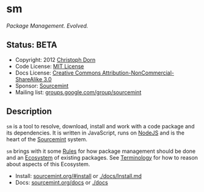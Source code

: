 sm
==

*Package Management. Evolved.*

Status: BETA
------------

  * Copyright: 2012 [Christoph Dorn](http://www.christophdorn.com/)
  * Code License: [MIT License](http://www.opensource.org/licenses/mit-license.php)
  * Docs License: [Creative Commons Attribution-NonCommercial-ShareAlike 3.0](http://creativecommons.org/licenses/by-nc-sa/3.0/)
  * Sponsor: [Sourcemint](http://sourcemint.com/)
  * Mailing list: [groups.google.com/group/sourcemint](http://groups.google.com/group/sourcemint)


Description
-----------

`sm` is a tool to resolve, download, install and work with a code package and its dependencies. It is written in JavaScript, runs on [NodeJS](http://nodejs.org/) and is the heart of the [Sourcemint](http://sourcemint.org) system.

`sm` brings with it some [Rules](https://github.com/sourcemint/sm/blob/master/docs/Rules.md) for how package management should be done and an [Ecosystem](http://sourcemint.com/ecosystem) of existing packages. See [Terminology](https://github.com/sourcemint/sm/blob/master/docs/Terminology.md) for how to reason about aspects of this Ecosystem.

  * Install: [sourcemint.org/#install](http://sourcemint.org/#install) or [./docs/Install.md](https://github.com/sourcemint/sm/blob/master/docs/Install.md)
  * Docs: [sourcemint.org/docs](http://sourcemint.org/docs) or [./docs](https://github.com/sourcemint/sm/blob/master/docs)

